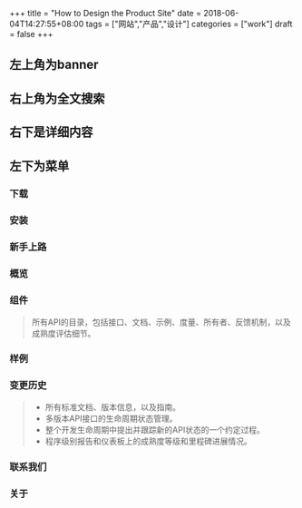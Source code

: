 +++
title = "How to Design the Product Site"
date = 2018-06-04T14:27:55+08:00
tags = ["网站","产品","设计"]
categories = ["work"]
draft = false
+++

## 左上角为banner

## 右上角为全文搜索

## 右下是详细内容

## 左下为菜单

### 下载

### 安装

### 新手上路

### 概览

### 组件
> 所有API的目录，包括接口、文档、示例、度量、所有者、反馈机制，以及成熟度评估细节。
### 样例
### 变更历史
>  - 所有标准文档、版本信息，以及指南。
>  - 多版本API接口的生命周期状态管理。
>  - 整个开发生命周期中提出并跟踪新的API状态的一个约定过程。
>  - 程序级别报告和仪表板上的成熟度等级和里程碑进展情况。

### 联系我们

### 关于
